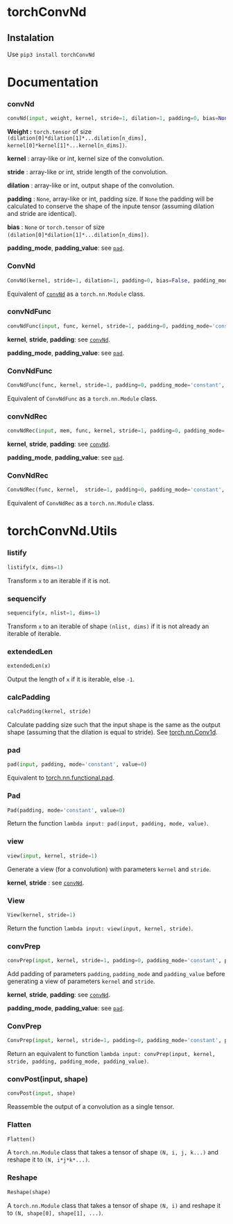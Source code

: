 # torchConvNd

## Instalation

Use `pip3 install torchConvNd`

# Documentation

### convNd
```python
convNd(input, weight, kernel, stride=1, dilation=1, padding=0, bias=None, padding_mode='constant', padding_value=0)
```

__Weight :__ `torch.tensor` of size `(dilation[0]*dilation[1]*...dilation[n_dims], kernel[0]*kernel[1]*...kernel[n_dims])`.

__kernel__ : array-like or int, kernel size of the  convolution.

__stride__ : array-like or int, stride length of the convolution.

__dilation__ : array-like or int, output shape of the convolution.

__padding__ : `None`, array-like or int, padding size. If `None` the padding will be calculated to conserve the shape of the inpute tensor (assuming dilation and stride are identical).

__bias__ : `None` or `torch.tensor` of size `(dilation[0]*dilation[1]*...dilation[n_dims])`.

__padding\_mode__,  __padding\_value__: see [`pad`](#pad).

### ConvNd
```python
ConvNd(kernel, stride=1, dilation=1, padding=0, bias=False, padding_mode='constant', padding_value=0)
```

Equivalent of [`convNd`](#convNd) as a `torch.nn.Module` class.

### convNdFunc
```python
convNdFunc(input, func, kernel, stride=1, padding=0, padding_mode='constant', padding_value=0, *args)
```

__kernel__, __stride__, __padding__: see [`convNd`](#convNd).

__padding\_mode__,  __padding\_value__: see [`pad`](#pad).

### ConvNdFunc
```python
ConvNdFunc(func, kernel, stride=1, padding=0, padding_mode='constant', padding_value=0)
```

Equivalent of `ConvNdFunc` as a `torch.nn.Module` class.

### convNdRec
```python
convNdRec(input, mem, func, kernel, stride=1, padding=0, padding_mode='constant', padding_value=0, *args)
```

__kernel__, __stride__, __padding__: see [`convNd`](#convNd).

__padding\_mode__,  __padding\_value__: see [`pad`](#pad).

### ConvNdRec
```python
ConvNdRec(func, kernel,  stride=1, padding=0, padding_mode='constant', padding_value=0)
```

Equivalent of `ConvNdRec` as a `torch.nn.Module` class.

# torchConvNd.Utils

### listify
```python
listify(x, dims=1)
```

Transform `x` to an iterable if it is not.

### sequencify
```python
sequencify(x, nlist=1, dims=1)
```

Transform `x` to an iterable of shape `(nlist, dims)` if it is not already an iterable of iterable.

### extendedLen
```python
extendedLen(x)
```

Output the length of `x` if it is iterable, else `-1`.

### calcPadding
```python
calcPadding(kernel, stride)
```

Calculate padding size such that the input shape is the same as the output shape (assuming that the dilation is equal to stride). See [torch.nn.Conv1d](https://pytorch.org/docs/stable/nn.html#torch.nn.Conv1d).

### pad
```python
pad(input, padding, mode='constant', value=0)
```

Equivalent to [torch.nn.functional.pad](https://pytorch.org/docs/stable/nn.functional.html#pad).

### Pad
```python
Pad(padding, mode='constant', value=0)
```

Return the function `lambda input: pad(input, padding, mode, value)`.

### view
```python
view(input, kernel, stride=1)
```

Generate a view (for a convolution) with parameters `kernel` and `stride`.

__kernel__, __stride__ : see [`convNd`](#convNd).

### View
```python
View(kernel, stride=1)
```

Return the function `lambda input: view(input, kernel, stride)`.

### convPrep
```python
convPrep(input, kernel, stride=1, padding=0, padding_mode='constant', padding_value=0)
```

Add padding of parameters `padding`, `padding_mode` and `padding_value` before generating a view of parameters `kernel` and `stride`.

__kernel__, __stride__, __padding__: see [`convNd`](#convNd).

__padding\_mode__,  __padding\_value__: see [`pad`](#pad).

### ConvPrep
```python
ConvPrep(input, kernel, stride=1, padding=0, padding_mode='constant', padding_value=0)
```

Return an equivalent to function `lambda input: convPrep(input, kernel, stride, padding, padding_mode, padding_value)`.

### convPost(input, shape)
```python
convPost(input, shape)
```

Reassemble the output of a convolution as a single tensor.

### Flatten
```python
Flatten()
```

A `torch.nn.Module` class that takes a tensor of shape `(N, i, j, k...)` and reshape it to `(N, i*j*k*...)`.

### Reshape
```python
Reshape(shape)
```

A `torch.nn.Module` class that takes a tensor of shape `(N, i)` and reshape it to `(N, shape[0], shape[1], ...)`.